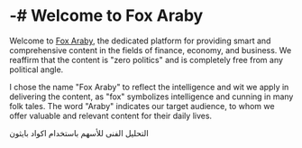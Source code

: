 # -# Welcome to Fox Araby

Welcome to [Fox Araby](https://foxaraby.com), the dedicated platform for providing smart and comprehensive content in the fields of finance, economy, and business. We reaffirm that the content is "zero politics" and is completely free from any political angle.

I chose the name "Fox Araby" to reflect the intelligence and wit we apply in delivering the content, as "fox" symbolizes intelligence and cunning in many folk tales. The word "Araby" indicates our target audience, to whom we offer valuable and relevant content for their daily lives.

التحليل الفنى للأسهم باستخدام اكواد بايثون 
